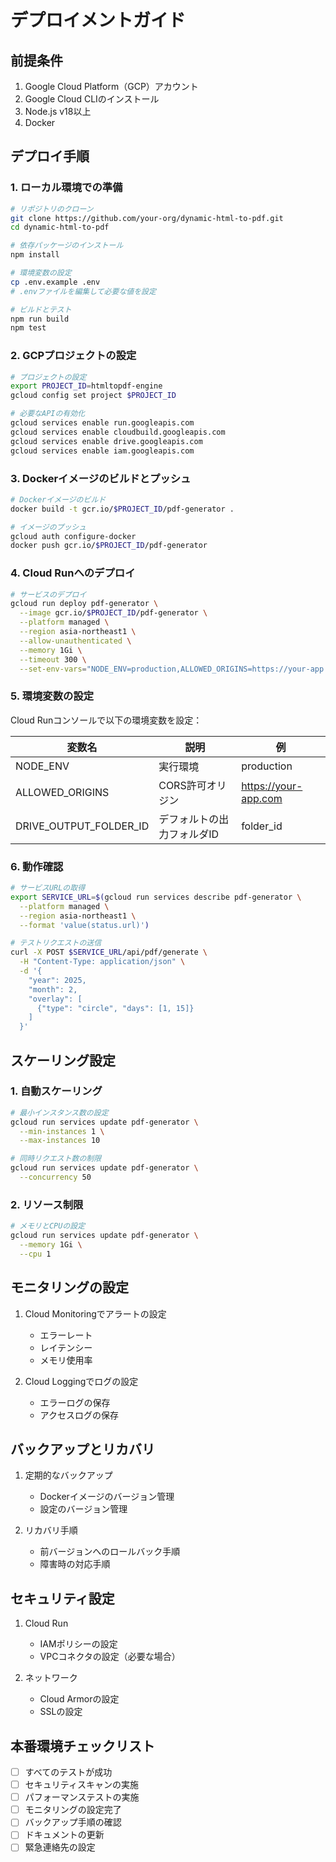 # デプロイメントガイド

## 前提条件
1. Google Cloud Platform（GCP）アカウント
2. Google Cloud CLIのインストール
3. Node.js v18以上
4. Docker

## デプロイ手順

### 1. ローカル環境での準備

```bash
# リポジトリのクローン
git clone https://github.com/your-org/dynamic-html-to-pdf.git
cd dynamic-html-to-pdf

# 依存パッケージのインストール
npm install

# 環境変数の設定
cp .env.example .env
# .envファイルを編集して必要な値を設定

# ビルドとテスト
npm run build
npm test
```

### 2. GCPプロジェクトの設定

```bash
# プロジェクトの設定
export PROJECT_ID=htmltopdf-engine
gcloud config set project $PROJECT_ID

# 必要なAPIの有効化
gcloud services enable run.googleapis.com
gcloud services enable cloudbuild.googleapis.com
gcloud services enable drive.googleapis.com
gcloud services enable iam.googleapis.com
```

### 3. Dockerイメージのビルドとプッシュ

```bash
# Dockerイメージのビルド
docker build -t gcr.io/$PROJECT_ID/pdf-generator .

# イメージのプッシュ
gcloud auth configure-docker
docker push gcr.io/$PROJECT_ID/pdf-generator
```

### 4. Cloud Runへのデプロイ

```bash
# サービスのデプロイ
gcloud run deploy pdf-generator \
  --image gcr.io/$PROJECT_ID/pdf-generator \
  --platform managed \
  --region asia-northeast1 \
  --allow-unauthenticated \
  --memory 1Gi \
  --timeout 300 \
  --set-env-vars="NODE_ENV=production,ALLOWED_ORIGINS=https://your-app.com"
```

### 5. 環境変数の設定

Cloud Runコンソールで以下の環境変数を設定：

| 変数名 | 説明 | 例 |
|--------|------|-----|
| NODE_ENV | 実行環境 | production |
| ALLOWED_ORIGINS | CORS許可オリジン | https://your-app.com |
| DRIVE_OUTPUT_FOLDER_ID | デフォルトの出力フォルダID | folder_id |

### 6. 動作確認

```bash
# サービスURLの取得
export SERVICE_URL=$(gcloud run services describe pdf-generator \
  --platform managed \
  --region asia-northeast1 \
  --format 'value(status.url)')

# テストリクエストの送信
curl -X POST $SERVICE_URL/api/pdf/generate \
  -H "Content-Type: application/json" \
  -d '{
    "year": 2025,
    "month": 2,
    "overlay": [
      {"type": "circle", "days": [1, 15]}
    ]
  }'
```

## スケーリング設定

### 1. 自動スケーリング

```bash
# 最小インスタンス数の設定
gcloud run services update pdf-generator \
  --min-instances 1 \
  --max-instances 10

# 同時リクエスト数の制限
gcloud run services update pdf-generator \
  --concurrency 50
```

### 2. リソース制限

```bash
# メモリとCPUの設定
gcloud run services update pdf-generator \
  --memory 1Gi \
  --cpu 1
```

## モニタリングの設定

1. Cloud Monitoringでアラートの設定
   - エラーレート
   - レイテンシー
   - メモリ使用率

2. Cloud Loggingでログの設定
   - エラーログの保存
   - アクセスログの保存

## バックアップとリカバリ

1. 定期的なバックアップ
   - Dockerイメージのバージョン管理
   - 設定のバージョン管理

2. リカバリ手順
   - 前バージョンへのロールバック手順
   - 障害時の対応手順

## セキュリティ設定

1. Cloud Run
   - IAMポリシーの設定
   - VPCコネクタの設定（必要な場合）

2. ネットワーク
   - Cloud Armorの設定
   - SSLの設定

## 本番環境チェックリスト

- [ ] すべてのテストが成功
- [ ] セキュリティスキャンの実施
- [ ] パフォーマンステストの実施
- [ ] モニタリングの設定完了
- [ ] バックアップ手順の確認
- [ ] ドキュメントの更新
- [ ] 緊急連絡先の設定
